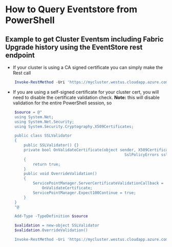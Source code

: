 # How to Query Eventstore from PowerShell

## Example to get Cluster Eventsm including Fabric Upgrade history using the EventStore rest endpoint

- If your cluster is using a CA signed certificate you can simply make the Rest call

```PowerShell
    Invoke-RestMethod -Uri 'https://mycluster.westus.cloudapp.azure.com:19080/EventsStore/Cluster/Events?api-version=6.2-preview&StartTimeUtc=2018-08-01T00:00:00Z&EndTimeUtc=2018-08-14T18:00:00Z' -CertificateThumbprint '677244db4c0add5770904a4269c81a0269aba2f5'  -Method Get
```
- If you are using a self-signed certificate for your cluster cert, you will need to disable the certificate validation check.  **Note:** this will disable validation for the entire PowerShell session, so  

```PowerShell
    $source = @"
    using System.Net;
    using System.Net.Security;
    using System.Security.Cryptography.X509Certificates;

    public class SSLValidator
    {
        public SSLValidator() {}
        private bool OnValidateCertificate(object sender, X509Certificate certificate, X509Chain chain,
                                                    SslPolicyErrors sslPolicyErrors)
        {
            return true;
        }
        public void OverrideValidation()
        {
            ServicePointManager.ServerCertificateValidationCallback =
                OnValidateCertificate;
            ServicePointManager.Expect100Continue = true;
        }
    }
    "@

    Add-Type -TypeDefinition $source

    $validation = new-object SSLValidator 
    $validation.OverrideValidation()

    Invoke-RestMethod -Uri 'https://mycluster.westus.cloudapp.azure.com:19080/EventsStore/Cluster/Events?api-version=6.2-preview&StartTimeUtc=2018-08-01T00:00:00Z&EndTimeUtc=2018-08-14T18:00:00Z' -CertificateThumbprint '677244db4c0add5770904a4269c81a0269aba2f5'  -Method Get
```
